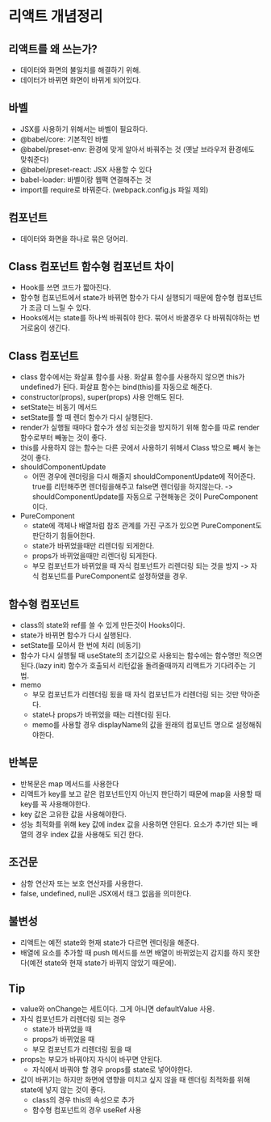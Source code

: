 # 리액트 개념정리

## 리액트를 왜 쓰는가?

- 데이터와 화면의 불일치를 해결하기 위해.
- 데이터가 바뀌면 화면이 바뀌게 되어있다.

## 바벨

- JSX를 사용하기 위해서는 바벨이 필요하다.
- @babel/core: 기본적인 바벨
- @babel/preset-env: 환경에 맞게 알아서 바꿔주는 것 (옛날 브라우저 환경에도 맞춰준다)
- @babel/preset-react: JSX 사용할 수 있다
- babel-loader: 바벨이랑 웹팩 연결해주는 것
- import를 require로 바꿔준다. (webpack.config.js 파일 제외)

## 컴포넌트

- 데이터와 화면을 하나로 묶은 덩어리.

## Class 컴포넌트 함수형 컴포넌트 차이

- Hook를 쓰면 코드가 짧아진다.
- 함수형 컴포넌트에서 state가 바뀌면 함수가 다시 실행되기 때문에 함수형 컴포넌트가 조금 더 느릴 수 있다.
- Hooks에서는 state를 하나씩 바꿔줘야 한다. 묶어서 바꿀경우 다 바꿔줘야하는 번거로움이 생긴다.

## Class 컴포넌트

- class 함수에서는 화살표 함수를 사용. 화살표 함수를 사용하지 않으면 this가 undefined가 된다. 화살표 함수는 bind(this)를 자동으로 해준다.
- constructor(props), super(props) 사용 안해도 된다.
- setState는 비동기 메서드
- setState를 할 때 렌더 함수가 다시 실행된다.
- render가 실행될 때마다 함수가 생성 되는것을 방지하기 위해 함수를 따로 render 함수로부터 빼놓는 것이 좋다.
- this를 사용하지 않는 함수는 다른 곳에서 사용하기 위해서 Class 밖으로 빼서 놓는것이 좋다.
- shouldComponentUpdate
  - 어떤 경우에 렌더링을 다시 해줄지 shouldComponentUpdate에 적어준다. true를 리턴해주면 렌더링을해주고 false면 렌더링을 하지않는다. -> shouldComponentUpdate를 자동으로 구현해놓은 것이 PureComponent이다.
- PureComponent
  - state에 객체나 배열처럼 참조 관계를 가진 구조가 있으면 PureComponent도 판단하기 힘들어한다.
  - state가 바뀌었을때만 리렌더링 되게한다.
  - props가 바뀌었을때만 리렌더링 되게한다.
  - 부모 컴포넌트가 바뀌었을 때 자식 컴포넌트가 리렌더링 되는 것을 방지 -> 자식 컴포넌트를 PureComponent로 설정하였을 경우.

## 함수형 컴포넌트

- class의 state와 ref를 쓸 수 있게 만든것이 Hooks이다.
- state가 바뀌면 함수가 다시 실행된다.
- setState를 모아서 한 번에 처리 (비동기)
- 함수가 다시 실행될 때 useState의 초기값으로 사용되는 함수에는 함수명만 적으면 된다.(lazy init) 함수가 호출되서 리턴값을 돌려줄때까지 리액트가 기다려주는 기법.
- memo
  - 부모 컴포넌트가 리렌더링 됬을 때 자식 컴포넌트가 리렌더링 되는 것만 막아준다.
  - state나 props가 바뀌었을 때는 리렌더링 된다.
  - memo를 사용할 경우 displayName의 값을 원래의 컴포넌트 명으로 설정해줘야한다.

## 반복문

- 반복문은 map 메서드를 사용한다
- 리액트가 key를 보고 같은 컴포넌트인지 아닌지 판단하기 때문에 map을 사용할 때 key를 꼭 사용해야한다.
- key 값은 고유한 값을 사용해야한다.
- 성능 최적화를 위해 key 값에 index 값을 사용하면 안된다. 요소가 추가만 되는 배열의 경우 index 값을 사용해도 되긴 한다.

## 조건문

- 삼항 연산자 또는 보호 연산자를 사용한다.
- false, undefined, null은 JSX에서 태그 없음을 의미한다.

## 불변성

- 리액트는 예전 state와 현재 state가 다르면 렌더링을 해준다.
- 배열에 요소를 추가할 때 push 메서드를 쓰면 배열이 바뀌었는지 감지를 하지 못한다(예전 state와 현재 state가 바뀌지 않았기 때문에).

## Tip

- value와 onChange는 세트이다. 그게 아니면 defaultValue 사용.
- 자식 컴포넌트가 리렌더링 되는 경우
  - state가 바뀌었을 때
  - props가 바뀌었을 때
  - 부모 컴포넌트가 리렌더링 됬을 때
- props는 부모가 바꿔야지 자식이 바꾸면 안된다.
  - 자식에서 바꿔야 할 경우 props를 state로 넣어야한다.
- 값이 바뀌기는 하지만 화면에 영향을 미치고 싶지 않을 때 렌더링 최적화를 위해 state에 넣지 않는 것이 좋다.
  - class의 경우 this의 속성으로 추가
  - 함수형 컴포넌트의 경우 useRef 사용
